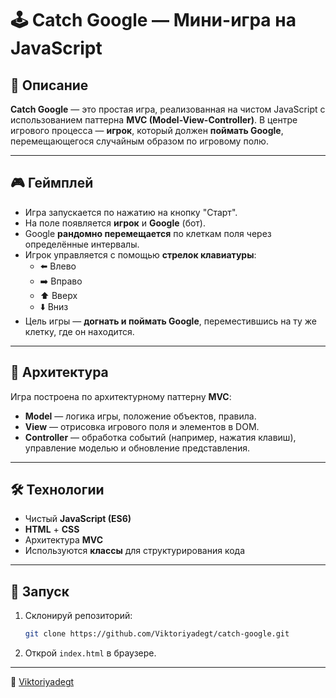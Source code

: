 # 🕹️ Catch Google — Мини-игра на JavaScript

## 📖 Описание

**Catch Google** — это простая игра, реализованная на чистом JavaScript с использованием паттерна **MVC
(Model-View-Controller)**. В центре игрового процесса — **игрок**, который должен **поймать Google**, 
перемещающегося случайным образом по игровому полю.

---

## 🎮 Геймплей

- Игра запускается по нажатию на кнопку "Старт".
- На поле появляется **игрок** и **Google** (бот).
- Google **рандомно перемещается** по клеткам поля через определённые интервалы.
- Игрок управляется с помощью **стрелок клавиатуры**:
    - ⬅️ Влево
    - ➡️ Вправо
    - ⬆️ Вверх
    - ⬇️ Вниз
- Цель игры — **догнать и поймать Google**, переместившись на ту же клетку, где он находится.

---

## 🧠 Архитектура

Игра построена по архитектурному паттерну **MVC**:

- **Model** — логика игры, положение объектов, правила.
- **View** — отрисовка игрового поля и элементов в DOM.
- **Controller** — обработка событий (например, нажатия клавиш), управление моделью и обновление представления.

---

## 🛠️ Технологии

- Чистый **JavaScript (ES6)**
- **HTML** + **CSS**
- Архитектура **MVC**
- Используются **классы** для структурирования кода

---

## 🚀 Запуск

1. Склонируй репозиторий:
   ```bash
   git clone https://github.com/Viktoriyadegt/catch-google.git
   ```

2. Открой `index.html` в браузере.

---

👤 [Viktoriyadegt](https://github.com/Viktoriyadegt)
